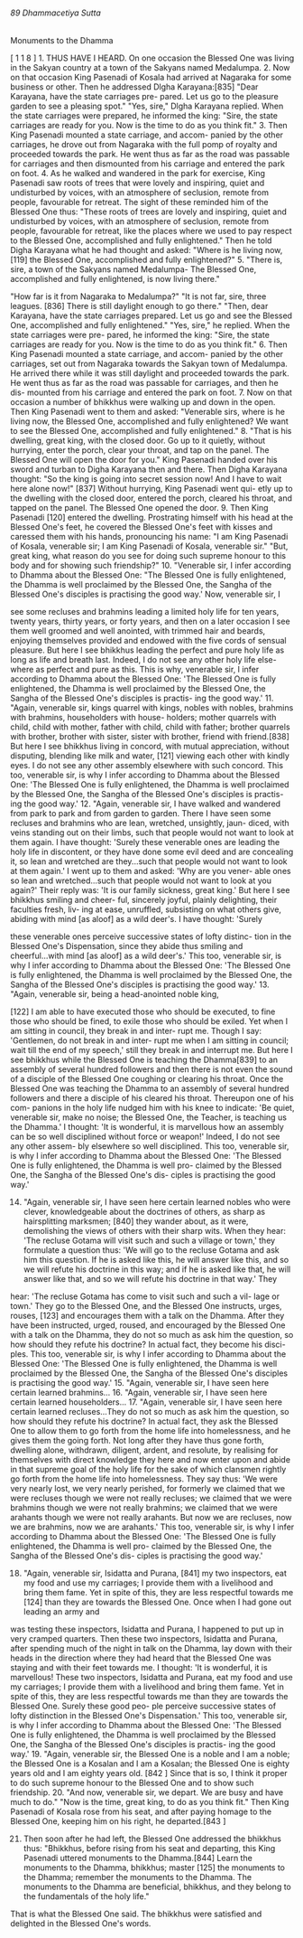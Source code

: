 ###### 89 Dhammacetiya Sutta

 Monuments to the Dhamma

[ 1 1 8 ] 1. THUS HAVE I HEARD. On one occasion the Blessed One
was living in the Sakyan country at a town of the Sakyans
named Medalumpa.
2. Now on that occasion King Pasenadi of Kosala had arrived
at Nagaraka for some business or other. Then he addressed
Dlgha Karayana:[835] "Dear Karayana, have the state carriages pre-
pared. Let us go to the pleasure garden to see a pleasing spot."
"Yes, sire," Dlgha Karayana replied. When the state carriages
were prepared, he informed the king: "Sire, the state carriages
are ready for you. Now is the time to do as you think fit."
3. Then King Pasenadi mounted a state carriage, and accom-
panied by the other carriages, he drove out from Nagaraka with
the full pomp of royalty and proceeded towards the park. He
went thus as far as the road was passable for carriages and then
dismounted from his carriage and entered the park on foot.
4. As he walked and wandered in the park for exercise, King
Pasenadi saw roots of trees that were lovely and inspiring, quiet
and undisturbed by voices, with an atmosphere of seclusion,
remote from people, favourable for retreat. The sight of these
reminded him of the Blessed One thus: "These roots of trees are
lovely and inspiring, quiet and undisturbed by voices, with an
atmosphere of seclusion, remote from people, favourable for
retreat, like the places where we used to pay respect to the
Blessed One, accomplished and fully enlightened." Then he told
Digha Karayana what he had thought and asked: "Where is he
living now, [119] the Blessed One, accomplished and fully
enlightened?"
5. "There is, sire, a town of the Sakyans named Medalumpa-
The Blessed One, accomplished and fully enlightened, is now
living there."

"How far is it from Nagaraka to Medalumpa?"
"It is not far, sire, three leagues. [836] There is still daylight
enough to go there."
"Then, dear Karayana, have the state carriages prepared. Let us
go and see the Blessed One, accomplished and fully enlightened."
"Yes, sire," he replied. When the state carriages were pre-
pared, he informed the king: "Sire, the state carriages are ready
for you. Now is the time to do as you think fit."
6. Then King Pasenadi mounted a state carriage, and accom-
panied by the other carriages, set out from Nagaraka towards
the Sakyan town of Medalumpa. He arrived there while it was
still daylight and proceeded towards the park. He went thus as
far as the road was passable for carriages, and then he dis-
mounted from his carriage and entered the park on foot.
7. Now on that occasion a number of bhikkhus were walking
up and down in the open. Then King Pasenadi went to them
and asked: "Venerable sirs, where is he living now, the Blessed
One, accomplished and fully enlightened? We want to see the
Blessed One, accomplished and fully enlightened."
8. "That is his dwelling, great king, with the closed door. Go
up to it quietly, without hurrying, enter the porch, clear your
throat, and tap on the panel. The Blessed One will open the door
for you." King Pasenadi handed over his sword and turban to
Digha Karayana then and there. Then Digha Karayana thought:
"So the king is going into secret session now! And I have to wait
here alone now!" [837] Without hurrying, King Pasenadi went qui-
etly up to the dwelling with the closed door, entered the porch,
cleared his throat, and tapped on the panel. The Blessed One
opened the door.
9. Then King Pasenadi [120] entered the dwelling. Prostrating
himself with his head at the Blessed One's feet, he covered the
Blessed One's feet with kisses and caressed them with his
hands, pronouncing his name: "I am King Pasenadi of Kosala,
venerable sir; I am King Pasenadi of Kosala, venerable sir."
"But, great king, what reason do you see for doing such
supreme honour to this body and for showing such friendship?"
10. "Venerable sir, I infer according to Dhamma about the
Blessed One: "The Blessed One is fully enlightened, the Dhamma
is well proclaimed by the Blessed One, the Sangha of the Blessed
One's disciples is practising the good way.' Now, venerable sir, I

see some recluses and brahmins leading a limited holy life for
ten years, twenty years, thirty years, or forty years, and then on
a later occasion I see them well groomed and well anointed,
with trimmed hair and beards, enjoying themselves provided
and endowed with the five cords of sensual pleasure. But here I
see bhikkhus leading the perfect and pure holy life as long as
life and breath last. Indeed, I do not see any other holy life else-
where as perfect and pure as this. This is why, venerable sir, I
infer according to Dhamma about the Blessed One: 'The Blessed
One is fully enlightened, the Dhamma is well proclaimed by the
Blessed One, the Sangha of the Blessed One's disciples is practis-
ing the good way.'
11. "Again, venerable sir, kings quarrel with kings, nobles
with nobles, brahmins with brahmins, householders with house-
holders; mother quarrels with child, child with mother, father
with child, child with father; brother quarrels with brother,
brother with sister, sister with brother, friend with friend.[838] But
here I see bhikkhus living in concord, with mutual appreciation,
without disputing, blending like milk and water, [121] viewing
each other with kindly eyes. I do not see any other assembly
elsewhere with such concord. This too, venerable sir, is why I
infer according to Dhamma about the Blessed One: 'The Blessed
One is fully enlightened, the Dhamma is well proclaimed by the
Blessed One, the Sangha of the Blessed One's disciples is practis-
ing the good way.'
12. "Again, venerable sir, I have walked and wandered from
park to park and from garden to garden. There I have seen some
recluses and brahmins who are lean, wretched, unsightly, jaun-
diced, with veins standing out on their limbs, such that people
would not want to look at them again. I have thought: 'Surely
these venerable ones are leading the holy life in discontent, or
they have done some evil deed and are concealing it, so lean and
wretched are they...such that people would not want to look at
them again.' I went up to them and asked: 'Why are you vener-
able ones so lean and wretched...such that people would not
want to look at you again?' Their reply was: 'It is our family
sickness, great king.' But here I see bhikkhus smiling and cheer-
ful, sincerely joyful, plainly delighting, their faculties fresh, liv-
ing at ease, unruffled, subsisting on what others give, abiding
with mind [as aloof] as a wild deer's. I have thought: 'Surely

these venerable ones perceive successive states of lofty distinc-
tion in the Blessed One's Dispensation, since they abide thus
smiling and cheerful...with mind [as aloof] as a wild deer's.'
This too, venerable sir, is why I infer according to Dhamma
about the Blessed One: 'The Blessed One is fully enlightened,
the Dhamma is well proclaimed by the Blessed One, the Sangha
of the Blessed One's disciples is practising the good way.'
13. "Again, venerable sir, being a head-anointed noble king,

[122] I am able to have executed those who should be executed,
to fine those who should be fined, to exile those who should be
exiled. Yet when I am sitting in council, they break in and inter-
rupt me. Though I say: 'Gentlemen, do not break in and inter-
rupt me when I am sitting in council; wait till the end of my
speech,' still they break in and interrupt me. But here I see
bhikkhus while the Blessed One is teaching the Dhamma[839] to
an assembly of several hundred followers and then there is not
even the sound of a disciple of the Blessed One coughing or
clearing his throat. Once the Blessed One was teaching the
Dhamma to an assembly of several hundred followers and there
a disciple of his cleared his throat. Thereupon one of his com-
panions in the holy life nudged him with his knee to indicate:
'Be quiet, venerable sir, make no noise; the Blessed One, the
Teacher, is teaching us the Dhamma.' I thought: 'It is wonderful,
it is marvellous how an assembly can be so well disciplined
without force or weapon!' Indeed, I do not see any other assem-
bly elsewhere so well disciplined. This too, venerable sir, is why
I infer according to Dhamma about the Blessed One: 'The
Blessed One is fully enlightened, the Dhamma is well pro-
claimed by the Blessed One, the Sangha of the Blessed One's dis-
ciples is practising the good way.'

14. "Again, venerable sir, I have seen here certain learned
nobles who were clever, knowledgeable about the doctrines of
others, as sharp as hairsplitting marksmen; [840] they wander
about, as it were, demolishing the views of others with their
sharp wits. When they hear: 'The recluse Gotama will visit such
and such a village or town,' they formulate a question thus: 'We
will go to the recluse Gotama and ask him this question. If he is
asked like this, he will answer like this, and so we will refute his
doctrine in this way; and if he is asked like that, he will answer
like that, and so we will refute his doctrine in that way.' They

hear: 'The recluse Gotama has come to visit such and such a vil-
lage or town.' They go to the Blessed One, and the Blessed One
instructs, urges, rouses, [123] and encourages them with a talk
on the Dhamma. After they have been instructed, urged, roused,
and encouraged by the Blessed One with a talk on the Dhamma,
they do not so much as ask him the question, so how should
they refute his doctrine? In actual fact, they become his disci-
ples. This too, venerable sir, is why I infer according to Dhamma
about the Blessed One: 'The Blessed One is fully enlightened,
the Dhamma is well proclaimed by the Blessed One, the Sangha
of the Blessed One's disciples is practising the good way.'
15. "Again, venerable sir, I have seen here certain learned
brahmins...
16. "Again, venerable sir, I have seen here certain learned
householders...
17. "Again, venerable sir, I have seen here certain learned
recluses...They do not so much as ask him the question, so how
should they refute his doctrine? In actual fact, they ask the
Blessed One to allow them to go forth from the home life into
homelessness, and he gives them the going forth. Not long after
they have thus gone forth, dwelling alone, withdrawn, diligent,
ardent, and resolute, by realising for themselves with direct
knowledge they here and now enter upon and abide in that
supreme goal of the holy life for the sake of which clansmen
rightly go forth from the home life into homelessness. They say
thus: 'We were very nearly lost, we very nearly perished, for
formerly we claimed that we were recluses though we were not
really recluses; we claimed that we were brahmins though we
were not really brahmins; we claimed that we were arahants
though we were not really arahants. But now we are recluses,
now we are brahmins, now we are arahants.' This too, venerable
sir, is why I infer according to Dhamma about the Blessed One:
'The Blessed One is fully enlightened, the Dhamma is well pro-
claimed by the Blessed One, the Sangha of the Blessed One's dis-
ciples is practising the good way.'

18. "Again, venerable sir, Isidatta and Purana, [841] my two
inspectors, eat my food and use my carriages; I provide them
with a livelihood and bring them fame. Yet in spite of this, they
are less respectful towards me [124] than they are towards the
Blessed One. Once when I had gone out leading an army and

was testing these inspectors, Isidatta and Purana, I happened to
put up in very cramped quarters. Then these two inspectors,
Isidatta and Purana, after spending much of the night in talk on
the Dhamma, lay down with their heads in the direction where
they had heard that the Blessed One was staying and with their
feet towards me. I thought: 'It is wonderful, it is marvellous!
These two inspectors, Isidatta and Purana, eat my food and use
my carriages; I provide them with a livelihood and bring them
fame. Yet in spite of this, they are less respectful towards me
than they are towards the Blessed One. Surely these good peo-
ple perceive successive states of lofty distinction in the Blessed
One's Dispensation.' This too, venerable sir, is why I infer
according to Dhamma about the Blessed One: 'The Blessed One
is fully enlightened, the Dhamma is well proclaimed by the
Blessed One, the Sangha of the Blessed One's disciples is practis-
ing the good way.'
19. "Again, venerable sir, the Blessed One is a noble and I am
a noble; the Blessed One is a Kosalan and I am a Kosalan; the
Blessed One is eighty years old and I am eighty years old. [842 ]
Since that is so, I think it proper to do such supreme honour to
the Blessed One and to show such friendship.
20. "And now, venerable sir, we depart. We are busy and have
much to do."
"Now is the time, great king, to do as you think fit."
Then King Pasenadi of Kosala rose from his seat, and after
paying homage to the Blessed One, keeping him on his right, he
departed.[843 ]

21. Then soon after he had left, the Blessed One addressed the
bhikkhus thus: "Bhikkhus, before rising from his seat and
departing, this King Pasenadi uttered monuments to the
Dhamma.[844] Learn the monuments to the Dhamma, bhikkhus;
master [125] the monuments to the Dhamma; remember the
monuments to the Dhamma. The monuments to the Dhamma
are beneficial, bhikkhus, and they belong to the fundamentals of
the holy life."

That is what the Blessed One said. The bhikkhus were satisfied
and delighted in the Blessed One's words.
